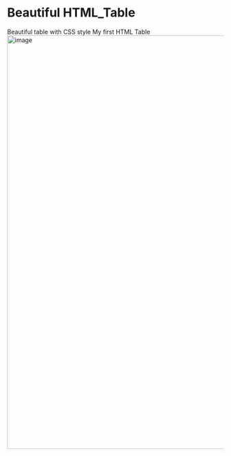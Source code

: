 # Beautiful HTML_Table
Beautiful table with CSS style
My first HTML Table
<img width="959" alt="image" src="https://github.com/ikramkakar/HTML_Table/assets/19680676/e2abd498-ba74-4907-a2a4-a86214a65696">
